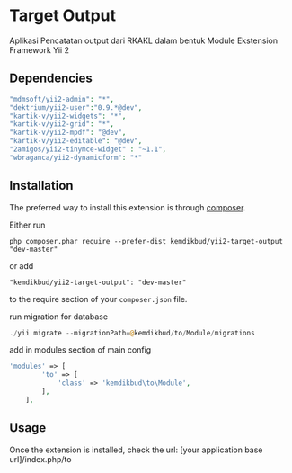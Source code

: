 Target Output
=============
Aplikasi Pencatatan output dari RKAKL dalam bentuk Module Ekstension Framework Yii 2


Dependencies
------------

```php
"mdmsoft/yii2-admin": "*",
"dektrium/yii2-user":"0.9.*@dev",
"kartik-v/yii2-widgets": "*",
"kartik-v/yii2-grid": "*",
"kartik-v/yii2-mpdf": "@dev",
"kartik-v/yii2-editable": "@dev",
"2amigos/yii2-tinymce-widget" : "~1.1",
"wbraganca/yii2-dynamicform": "*"
```

Installation
------------

The preferred way to install this extension is through [composer](http://getcomposer.org/download/).

Either run

```
php composer.phar require --prefer-dist kemdikbud/yii2-target-output "dev-master"
```

or add

```
"kemdikbud/yii2-target-output": "dev-master"
```

to the require section of your `composer.json` file.

run migration for database

```php
./yii migrate --migrationPath=@kemdikbud/to/Module/migrations
```

add in modules section of main config

```php
'modules' => [
        'to' => [
            'class' => 'kemdikbud\to\Module',
        ],
    ],
```

Usage
-----

Once the extension is installed, check the url: [your application base url]/index.php/to

